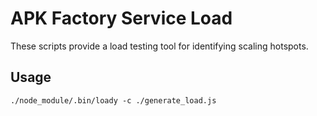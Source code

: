 # APK Factory Service Load

These scripts provide a load testing tool for identifying scaling hotspots.

## Usage

    ./node_module/.bin/loady -c ./generate_load.js